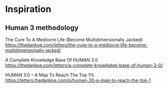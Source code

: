
# Inspiration

## Human 3 methodology
The Cure To A Mediocre Life (Become Multidimensionally Jacked)
https://thedankoe.com/letters/the-cure-to-a-mediocre-life-become-multidimensionally-jacked/

A Complete Knowledge Base Of HUMAN 3.0
https://thedankoe.com/letters/a-complete-knowledge-base-of-human-3-0/

HUMAN 3.0 – A Map To Reach The Top 1%
https://letters.thedankoe.com/p/human-30-a-map-to-reach-the-top-1

## 
